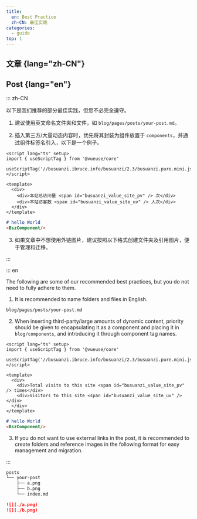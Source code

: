 ```yaml
---
title:
  en: Best Practice
  zh-CN: 最佳实践
categories:
  - guide
top: 1
---
```


## 文章 {lang="zh-CN"}

## Post {lang="en"}

::: zh-CN

以下是我们推荐的部分最佳实践，但您不必完全遵守。

1. 建议使用英文命名文件夹和文件，如  `blog/pages/posts/your-post.md`。

2. 插入第三方/大量动态内容时，优先将其封装为组件放置于 `components`，并通过组件标签名引入，以下是一个例子。

```vue [blog/components/BszComponent.vue]
<script lang="ts" setup>
import { useScriptTag } from '@vueuse/core'

useScriptTag('//busuanzi.ibruce.info/busuanzi/2.3/busuanzi.pure.mini.js')
</script>

<template>
  <div>
    <div>本站总访问量 <span id="busuanzi_value_site_pv" /> 次</div>
    <div>本站访客数 <span id="busuanzi_value_site_uv" /> 人次</div>
  </div>
</template>
```

```md [blog/pages/posts/test-custom-component.md]
# hello World
<BszComponent/>
```

3. 如果文章中不想使用外链图片，建议按照以下格式创建文件夹及引用图片，便于管理和迁移。

:::

::: en

The following are some of our recommended best practices, but you do not need to fully adhere to them.

1. It is recommended to name folders and files in English.

```txt
blog/pages/posts/your-post.md
```

2. When inserting third-party/large amounts of dynamic content, priority should be given to encapsulating it as a component and placing it in `blog/components`, and introducing it through component tag names.

```vue [blog/components/BszComponent.vue]
<script lang="ts" setup>
import { useScriptTag } from '@vueuse/core'

useScriptTag('//busuanzi.ibruce.info/busuanzi/2.3/busuanzi.pure.mini.js')
</script>

<template>
  <div>
    <div>Total visits to this site <span id="busuanzi_value_site_pv" /> times</div>
    <div>Visitors to this site <span id="busuanzi_value_site_uv" /></div>
  </div>
</template>
```

```md [blog/pages/posts/test-custom-component.md]
# hello World
<BszComponent/>
```

3. If you do not want to use external links in the post, it is recommended to create folders and reference images in the following format for easy management and migration.

:::

```bash
posts
└── your-post
    ├── a.png
    ├── b.png
    └── index.md
```

```md [posts/your-post/index.md]
![](./a.png)
![](./b.png)
```

